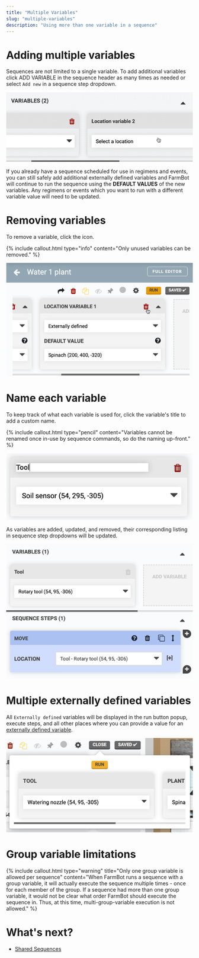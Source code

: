 ```yaml
---
title: "Multiple Variables"
slug: "multiple-variables"
description: "Using more than one variable in a sequence"
---
```


# Adding multiple variables

Sequences are not limited to a single variable. To add additional variables click <span class="fb-add-variable">ADD VARIABLE</span> in the sequence header as many times as needed or select `Add new` in a sequence step dropdown.

![add multiple variables](_images/add_multiple_variables.gif)

If you already have a sequence scheduled for use in regimens and events, you can still safely add additional externally defined variables and FarmBot will continue to run the sequence using the **DEFAULT VALUES** of the new variables. Any regimens or events which you want to run with a different variable value will need to be updated.

# Removing variables

To remove a variable, click the <i class='fa fa-trash'></i> icon.

{%
include callout.html
type="info"
content="Only unused variables can be removed."
%}

![remove variable](_images/remove_variable.png)

# Name each variable

To keep track of what each variable is used for, click the variable's title to add a custom name.

{%
include callout.html
type="pencil"
content="Variables cannot be renamed once in-use by sequence commands, so do the naming up-front."
%}

![rename variable](_images/rename_variables.png)

As variables are added, updated, and removed, their corresponding listing in sequence step dropdowns will be updated.

![variables with custom names](_images/variables_with_custom_names.png)

# Multiple externally defined variables

All `Externally defined` variables will be displayed in the run button popup, execute steps, and all other places where you can provide a value for an [externally defined variable](externally-defined-variables.md).

![multiple variable run button](_images/multiple_variable_run_button.png)

# Group variable limitations

{%
include callout.html
type="warning"
title="Only one group variable is allowed per sequence"
content="When FarmBot runs a sequence with a group variable, it will actually execute the sequence multiple times - once for each member of the group. If a sequence had more than one group variable, it would not be clear what order FarmBot should execute the sequence in. Thus, at this time, multi-group-variable execution is not allowed."
%}

# What's next?

 * [Shared Sequences](shared-sequences.md)
